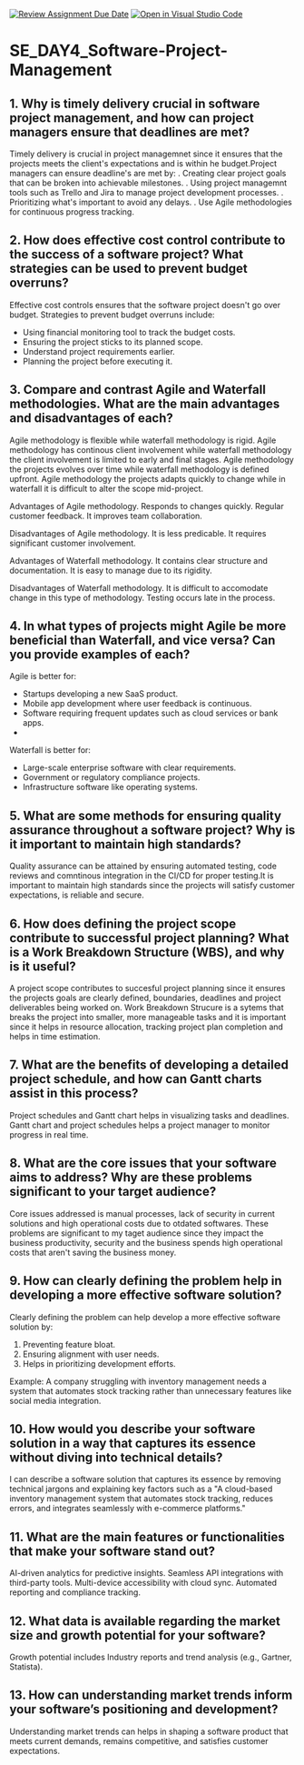 [![Review Assignment Due Date](https://classroom.github.com/assets/deadline-readme-button-22041afd0340ce965d47ae6ef1cefeee28c7c493a6346c4f15d667ab976d596c.svg)](https://classroom.github.com/a/9pw6JKcu)
[![Open in Visual Studio Code](https://classroom.github.com/assets/open-in-vscode-2e0aaae1b6195c2367325f4f02e2d04e9abb55f0b24a779b69b11b9e10269abc.svg)](https://classroom.github.com/online_ide?assignment_repo_id=18702769&assignment_repo_type=AssignmentRepo)
# SE_DAY4_Software-Project-Management
## 1. Why is timely delivery crucial in software project management, and how can project managers ensure that deadlines are met?

Timely delivery is crucial in project managemnet since it ensures that the projects meets the client's expectations and is within he budget.Project managers can ensure deadline's are met by:
. Creating clear project goals that can be broken into achievable milestones.
. Using project managemnt tools such as Trello and Jira to manage project development processes.
. Prioritizing what's important to avoid any delays.
. Use Agile methodologies for continuous progress tracking.
## 2. How does effective cost control contribute to the success of a software project? What strategies can be used to prevent budget overruns?
Effective cost controls ensures that the software project doesn't go over budget. Strategies to prevent budget overruns include:
- Using financial monitoring tool to track the budget costs.
- Ensuring the project sticks to its planned scope.
- Understand project requirements earlier.
- Planning the project before executing it. 
## 3. Compare and contrast Agile and Waterfall methodologies. What are the main advantages and disadvantages of each?

Agile methodology is flexible while waterfall methodology is rigid.
Agile methodology has continous client involvement while waterfall methodology the client involvement is limited to early and final stages. 
Agile methodology the projects evolves over time while waterfall methodology is defined upfront.
Agile methodology the projects adapts quickly to change while in waterfall it is difficult to alter the scope mid-project.

Advantages of Agile methodology.
Responds to changes quickly.
Regular customer feedback.
It improves team collaboration.

Disadvantages of Agile methodology.
It is less predicable.
It requires significant customer involvement.

Advantages of Waterfall methodology.
It contains clear structure and documentation.
It is easy to manage due to its rigidity.

Disadvantages of Waterfall methodology.
It is difficult to accomodate change in this type of methodology.
Testing occurs late in the process.

## 4. In what types of projects might Agile be more beneficial than Waterfall, and vice versa? Can you provide examples of each?

Agile is better for:
- Startups developing a new SaaS product.
- Mobile app development where user feedback is continuous.
- Software requiring frequent updates such as cloud services or bank apps.
- 
Waterfall is better for:
- Large-scale enterprise software with clear requirements.
- Government or regulatory compliance projects.
- Infrastructure software like operating systems.

## 5. What are some methods for ensuring quality assurance throughout a software project? Why is it important to maintain high standards?

Quality assurance can be attained by ensuring automated testing, code reviews and comntinous integration in the CI/CD for proper testing.It is important to maintain high standards since the projects will satisfy customer expectations, is reliable and secure.

## 6. How does defining the project scope contribute to successful project planning? What is a Work Breakdown Structure (WBS), and why is it useful?

A project scope contributes to succesful project planning since it ensures the projects goals are clearly defined, boundaries, deadlines and project deliverables being worked on. Work Breakdown Strucure is a sytems that breaks the project into smaller, more manageable tasks and it is important since it helps in resource allocation, tracking project plan completion and helps in time estimation.

## 7. What are the benefits of developing a detailed project schedule, and how can Gantt charts assist in this process?

Project schedules and Gantt chart helps in visualizing tasks and deadlines.
Gantt chart and project schedules helps a project manager to monitor progress in real time.

## 8. What are the core issues that your software aims to address? Why are these problems significant to your target audience?

 Core issues addressed is manual processes, lack of security in current solutions and high operational costs due to otdated softwares. These problems are significant to my taget audience since they impact the business productivity, security and the business spends high operational costs that aren't saving the business money.
 
## 9. How can clearly defining the problem help in developing a more effective software solution?

Clearly defining the problem can help develop a more effective software solution by:
1. Preventing feature bloat.
2. Ensuring alignment with user needs.
3. Helps in prioritizing development efforts.

Example: A company struggling with inventory management needs a system that automates stock tracking rather than unnecessary features like social media integration.

## 10. How would you describe your software solution in a way that captures its essence without diving into technical details?

 I can describe a software solution that captures its essence by removing technical jargons and explaining key factors such as a "A cloud-based inventory management system that automates stock tracking, reduces errors, and integrates seamlessly with e-commerce platforms."
 
## 11. What are the main features or functionalities that make your software stand out?

AI-driven analytics for predictive insights.
Seamless API integrations with third-party tools.
Multi-device accessibility with cloud sync.
Automated reporting and compliance tracking.

## 12. What data is available regarding the market size and growth potential for your software?

Growth potential includes Industry reports and trend analysis (e.g., Gartner, Statista).

## 13. How can understanding market trends inform your software’s positioning and development?
Understanding market trends can helps in shaping a software product that meets current demands, remains competitive, and satisfies customer expectations.

